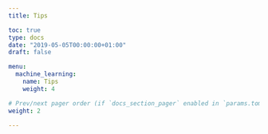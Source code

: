 ```yaml
---
title: Tips

toc: true
type: docs
date: "2019-05-05T00:00:00+01:00"
draft: false

menu:
  machine_learning:
    name: Tips
    weight: 4

# Prev/next pager order (if `docs_section_pager` enabled in `params.toml`)
weight: 2

---
```


